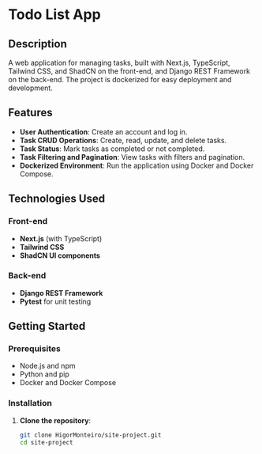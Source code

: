 # Todo List App

## Description
A web application for managing tasks, built with Next.js, TypeScript, Tailwind CSS, and ShadCN on the front-end, and Django REST Framework on the back-end. The project is dockerized for easy deployment and development.

## Features
- **User Authentication**: Create an account and log in.
- **Task CRUD Operations**: Create, read, update, and delete tasks.
- **Task Status**: Mark tasks as completed or not completed.
- **Task Filtering and Pagination**: View tasks with filters and pagination.
- **Dockerized Environment**: Run the application using Docker and Docker Compose.

## Technologies Used
### Front-end
- **Next.js** (with TypeScript)
- **Tailwind CSS**
- **ShadCN UI components**

### Back-end
- **Django REST Framework**
- **Pytest** for unit testing

## Getting Started

### Prerequisites
- Node.js and npm
- Python and pip
- Docker and Docker Compose

### Installation
1. **Clone the repository**:
   ```bash
   git clone HigorMonteiro/site-project.git
   cd site-project
